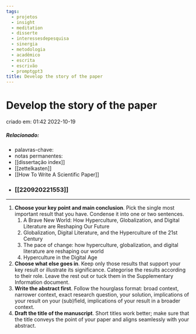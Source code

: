 ```yaml
---
tags:
  - projetos
  - insight
  - meditation
  - disserte
  - interessesdepesquisa
  - sinergia
  - metodologia
  - acadêmico
  - escrita
  - escrivão
  - promptgpt3
title: Develop the story of the paper
---
```


# Develop the story of the paper

criado em: 01:42 2022-10-19

##### Relacionado:

- palavras-chave: 
- notas permanentes: 
- [[dissertação index]]
- [[zettelkasten]]
- [[How To Write A Scientific Paper]]
- ### [[220920221553]]
---
1. **Choose your key point and main conclusion**. Pick the single most important result that you have. Condense it into one or two sentences. 
	1. A Brave New World: How Hyperculture, Globalization, and Digital Literature are Reshaping Our Future
	2. Globalization, Digital Literature, and the Hyperculture of the 21st Century
	3. The pace of change: how hyperculture, globalization, and digital literature are reshaping our world
	4. Hyperculture in the Digital Age
2. **Choose what else goes in**. Keep only those results that support your key result or illustrate its significance. Categorise the results according to their role. Leave the rest out or tuck them in the Supplementary Information document. 
3. **Write the abstract first**. Follow the hourglass format: broad context, narrower context, exact research question, your solution, implications of your result on your (sub)field, implications of your result in a broader context. 
4. **Draft the title of the manuscript**. Short titles work better; make sure that the title conveys the point of your paper and aligns seamlessly with your abstract.

